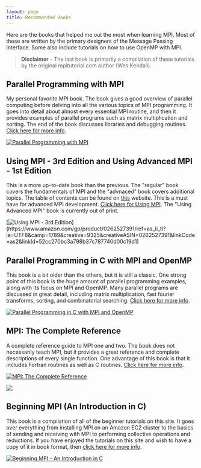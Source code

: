```yaml
---
layout: page
title: Recommended Books
---
```


Here are the books that helped me out the most when learning MPI. Most of these are written by the primary designers of the Message Passing Interface. Some also include tutorials on how to use OpenMP with MPI.

> **Disclaimer** - The last book is primarily a compilation of these tutorials by the original mpitutorial.com author (Wes Kendall).

## Parallel Programming with MPI
My personal favorite MPI book. The book gives a good overview of parallel computing before delving into all the various topics of MPI programming. It goes into detail about almost every essential MPI routine, and then it provides examples of parallel programs such as matrix multiplication and sorting. The end of the book discusses libraries and debugging routines. [Click here for more info](http://www.amazon.com/gp/product/1558603395/ref=as_li_qf_sp_asin_il?ie=UTF8&linkCode=as2&camp=217145&creative=399377&creativeASIN=1558603395).

[![Parallel Programming with MPI](http://ws.assoc-amazon.com/widgets/q?_encoding=UTF8&Format=_SL110_&ASIN=1558603395&MarketPlace=US&ID=AsinImage&WS=1&ServiceVersion=20070822)](http://www.amazon.com/gp/product/1558603395/ref=as_li_qf_sp_asin_il?ie=UTF8&linkCode=as2&camp=217145&creative=399377&creativeASIN=1558603395)

## Using MPI - 3rd Edition and Using Advanced MPI - 1st Edition
This is a more up-to-date book than the previous. The "regular" book covers the fundamentals of MPI and the "advnaced" book covers additional topics. The table of contents can be found on [this](https://www.mcs.anl.gov/research/projects/mpi/usingmpi/) website. This is a must have for advanced MPI development. [Click here for Using MPI](https://www.amazon.com/gp/product/0262527391/ref=as_li_tl?ie=UTF8&camp=1789&creative=9325&creativeASIN=0262527391&linkCode=as2&linkId=52cc270bc3a798b37c787740d00c19d1). The "Using Advanced MPI" book is currently out of print.

[![Using MPI - 3rd Edition](http://ws.assoc-amazon.com/widgets/q?_encoding=UTF8&MarketPlace=US&ASIN=0262527391&ServiceVersion=20070822&ID=AsinImage&WS=1&Format=_SL250_)](https://www.amazon.com/gp/product/0262527391/ref=as_li_tl?ie=UTF8&camp=1789&creative=9325&creativeASIN=0262527391&linkCode=as2&linkId=52cc270bc3a798b37c787740d00c19d1)

## Parallel Programming in C with MPI and OpenMP
This book is a bit older than the others, but it is still a classic. One strong point of this book is the huge amount of parallel programming examples, along with its focus on MPI and OpenMP. Many parallel programs are discussed in great detail, including matrix multiplication, fast fourier transforms, sorting, and combinatorial searching. [Click here for more info](http://www.amazon.com/gp/product/0071232656/ref=as_li_tf_il?ie=UTF8&linkCode=as2&camp=217145&creative=399377&creativeASIN=0071232656).

[![Parallel Programming in C with MPI and OpenMP](http://ws.assoc-amazon.com/widgets/q?_encoding=UTF8&Format=_SL110_&ASIN=0071232656&MarketPlace=US&ID=AsinImage&WS=1&ServiceVersion=20070822)](http://www.amazon.com/gp/product/0071232656/ref=as_li_tf_il?ie=UTF8&linkCode=as2&camp=217145&creative=399377&creativeASIN=0071232656)

## MPI: The Complete Reference
A complete reference guide to MPI one and two. The book does not necessarily teach MPI, but it provides a great reference and complete descriptions of every single function. One advantage of this book is that it includes Fortran routines as well as C routines. [Click here for more info](http://www.amazon.com/gp/product/0262692163/ref=as_li_tf_il?ie=UTF8&linkCode=as2&camp=217145&creative=399377&creativeASIN=0262692163).

[![MPI: The Complete Reference](http://ws.assoc-amazon.com/widgets/q?_encoding=UTF8&Format=_SL110_&ASIN=0262692163&MarketPlace=US&ID=AsinImage&WS=1&ServiceVersion=20070822)](http://www.amazon.com/gp/product/0262692163/ref=as_li_tf_il?ie=UTF8&linkCode=as2&camp=217145&creative=399377&creativeASIN=0262692163)

![](http://www.assoc-amazon.com/e/ir?l=as2&o=1&a=0262692163&camp=217145&creative=399377)

## Beginning MPI (An Introduction in C)
This book is a compilation of all of the beginner tutorials on this site. It goes over everything from installing MPI on an Amazon EC2 cluster to the basics of sending and receiving with MPI to performing collective operations and reductions. If you have enjoyed the tutorials on this site and wish to have a copy of it in book format, then [click here for more info](http://www.amazon.com/gp/product/B00HM7O0M8/ref=as_li_qf_sp_asin_il_tl?ie=UTF8&camp=1789&creative=9325&creativeASIN=B00HM7O0M8&linkCode=as2).

[![Beginning MPI - An Introduction in C](http://ws.assoc-amazon.com/widgets/q?_encoding=UTF8&Format=_SL110_&ASIN=B00HM7O0M8&MarketPlace=US&ID=AsinImage&WS=1&ServiceVersion=20070822)](http://www.amazon.com/gp/product/B00HM7O0M8/ref=as_li_qf_sp_asin_il_tl?ie=UTF8&camp=1789&creative=9325&creativeASIN=B00HM7O0M8&linkCode=as2)

